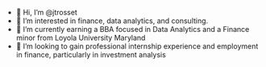 - 👋 Hi, I’m @jtrosset
- 👀 I’m interested in finance, data analytics, and consulting.
- 🌱 I’m currently earning a BBA focused in Data Analytics and a Finance minor from Loyola University Maryland
- 💞️ I’m looking to gain professional internship experience and employment in finance, particularly in investment analysis
<!---
jtrosset/jtrosset is a ✨ special ✨ repository because its `README.md` (this file) appears on your GitHub profile.
You can click the Preview link to take a look at your changes.
--->

